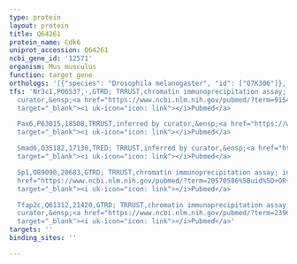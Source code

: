 ```yaml
---
type: protein
layout: protein
title: Q64261
protein_name: Cdk6
uniprot_accession: Q64261
ncbi_gene_id: '12571'
organism: Mus musculus
function: target gene
orthologs: '[{"species": "Drosophila melanogaster", "id": ["Q7K306"]}, {"species": "Caenorhabditis elegans", "id": ["Q9XTR1"]}, {"species": "Homo sapiens", "id": ["<a href=\"/protein/q00534\">Q00534</a>"]}, {"species": "Rattus norvegicus", "id": ["F1MA87"]}]'
tfs: 'Nr3c1,P06537,-,GTRD; TRRUST,chromatin immunoprecipitation assay; inferred by
  curator,&ensp;<a href="https://www.ncbi.nlm.nih.gov/pubmed/?term=9154817%5Buid%5D+OR+27924024%5Buid%5D+OR+29087512%5Buid%5D"
  target="_blank"><i uk-icon="icon: link"></i>Pubmed</a>

  Pax6,P63015,18508,TRRUST,inferred by curator,&ensp;<a href="https://www.ncbi.nlm.nih.gov/pubmed/?term=23622063%5Buid%5D+OR+29087512%5Buid%5D"
  target="_blank"><i uk-icon="icon: link"></i>Pubmed</a>

  Smad6,O35182,17130,TRED; TRRUST,inferred by curator,&ensp;<a href="https://www.ncbi.nlm.nih.gov/pubmed/?term=15254224%5Buid%5D+OR+17202159%5Buid%5D+OR+29087512%5Buid%5D"
  target="_blank"><i uk-icon="icon: link"></i>Pubmed</a>

  Sp1,O89090,20683,GTRD; TRRUST,chromatin immunoprecipitation assay; inferred by curator,&ensp;<a
  href="https://www.ncbi.nlm.nih.gov/pubmed/?term=20570586%5Buid%5D+OR+27924024%5Buid%5D+OR+29087512%5Buid%5D"
  target="_blank"><i uk-icon="icon: link"></i>Pubmed</a>

  Tfap2c,Q61312,21420,GTRD; TRRUST,chromatin immunoprecipitation assay; inferred by
  curator,&ensp;<a href="https://www.ncbi.nlm.nih.gov/pubmed/?term=23967156%5Buid%5D+OR+27924024%5Buid%5D+OR+29087512%5Buid%5D"
  target="_blank"><i uk-icon="icon: link"></i>Pubmed</a>'
targets: ''
binding_sites: ''

---
```


